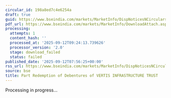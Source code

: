```yaml
---
circular_id: 198a8ed7c4e6254a
draft: true
guid: https://www.bseindia.com/markets/MarketInfo/DispNoticesNCirculars.aspx?Noticeid={A5E9A031-DF2C-4E52-9037-2E48719795A3}&noticeno=20250912-33&dt=09/12/2025&icount=33&totcount=48&flag=0
pdf_url: https://www.bseindia.com/markets/MarketInfo/DownloadAttach.aspx?id=20250912-33&attachedId=
processing:
  attempts: 1
  content_hash: ''
  processed_at: '2025-09-12T09:24:13.739626'
  processor_version: '2.0'
  stage: download_failed
  status: failed
published_date: '2025-09-12T07:56:25+00:00'
rss_url: https://www.bseindia.com/markets/MarketInfo/DispNoticesNCirculars.aspx?Noticeid={A5E9A031-DF2C-4E52-9037-2E48719795A3}&noticeno=20250912-33&dt=09/12/2025&icount=33&totcount=48&flag=0
source: bse
title: Part Redemption of Debentures of VERTIS INFRASTRUCTURE TRUST
---
```


Processing in progress...